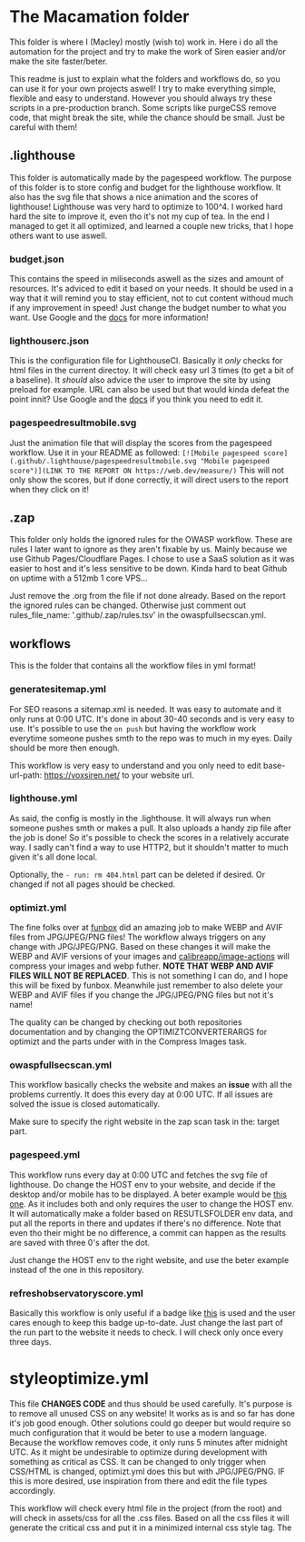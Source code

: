 # The Macamation folder
This folder is where I (Macley) mostly (wish to) work in.
Here i do all the automation for the project and try to make the work of Siren easier and/or make the site faster/beter.

This readme is just to explain what the folders and workflows do, so you can use it for your own projects aswell!
I try to make everything simple, flexible and easy to understand. However you should always try these scripts in a pre-production branch.
Some scripts like purgeCSS remove code, that might break the site, while the chance should be small. Just be careful with them!

## .lighthouse
This folder is automatically made by the pagespeed workflow. The purpose of this folder is to store config and budget for the lighthouse workflow.
It also has the svg file that shows a nice animation and the scores of lighthouse! Lighthouse was very hard to optimize to 100^4. I worked hard hard the site to improve it, even tho it's not my cup of tea. 
In the end I managed to get it all optimized, and learned a couple new tricks, that I hope others want to use aswell.

### budget.json
This contains the speed in miliseconds aswell as the sizes and amount of resources. It's adviced to edit it based on your needs.
It should be used in a way that it will remind you to stay efficient, not to cut content withoud much if any improvement in speed!
Just change the budget number to what you want. Use Google and the [docs](https://github.com/GoogleChrome/lighthouse/blob/master/docs/performance-budgets.md) for more information!

### lighthouserc.json
This is the configuration file for LighthouseCI. Basically it *only* checks for html files in the current directoy. It will check easy url 3 times (to get a bit of a baseline).
It *should* also advice the user to improve the site by using preload for example. URL can also be used but that would kinda defeat the point innit? Use Google and the [docs](https://github.com/GoogleChrome/lighthouse-ci/blob/main/docs/configuration.md) if you think you need to edit it.

### pagespeedresultmobile.svg
Just the animation file that will display the scores from the pagespeed workflow. Use it in your README as followed:
`[![Mobile pagespeed score](.github/.lighthouse/pagespeedresultmobile.svg "Mobile pagespeed score")](LINK TO THE REPORT ON https://web.dev/measure/)`
This will not only show the scores, but if done correctly, it will direct users to the report when they click on it!

## .zap
This folder only holds the ignored rules for the OWASP workflow. These are rules I later want to ignore as they aren't fixable by us. Mainly because we use Github Pages/Cloudflare Pages.
I chose to use a SaaS solution as it was easier to host and it's less sensitive to be down. Kinda hard to beat Github on uptime with a 512mb 1 core VPS...

Just remove the .org from the file if not done already. Based on the report the ignored rules can be changed. Otherwise just comment out rules_file_name: '.github/.zap/rules.tsv' in the owaspfullsecscan.yml. 

## workflows
This is the folder that contains all the workflow files in yml format!

### generatesitemap.yml
For SEO reasons a sitemap.xml is needed. It was easy to automate and it only runs at 0:00 UTC. It's done in about 30-40 seconds and is very easy to use.
It's possible to use the `on push` but having the workflow work everytime someone pushes smth to the repo was to much in my eyes. Daily should be more then enough.

This workflow is very easy to understand and you only need to edit base-url-path: https://voxsiren.net/ to your website url.

### lighthouse.yml
As said, the config is mostly in the .lighthouse. It will always run when someone pushes smth or makes a pull. It also uploads a handy zip file after the job is done!
So it's possible to check the scores in a relatively accurate way. I sadly can't find a way to use HTTP2, but it shouldn't matter to much given it's all done local.

Optionally, the `- run: rm 404.html` part can be deleted if desired. Or changed if not all pages should be checked.

### optimizt.yml
The fine folks over at [funbox](https://github.com/funbox/optimizt) did an amazing job to make WEBP and AVIF files from JPG/JPEG/PNG files! The workflow always triggers on any change with JPG/JPEG/PNG.
Based on these changes it will make the WEBP and AVIF versions of your images and [calibreapp/image-actions](https://github.com/calibreapp/image-actions) will compress your images and webp futher.
**NOTE THAT WEBP AND AVIF FILES WILL NOT BE REPLACED**. This is not something I can do, and I hope this will be fixed by funbox. Meanwhile just remember to also delete your WEBP and AVIF files if you change the JPG/JPEG/PNG files but not it's name!

The quality can be changed by checking out both repositories documentation and by changing the OPTIMIZTCONVERTERARGS for optimizt and the parts under with in the Compress Images task.

### owaspfullsecscan.yml
This workflow basically checks the website and makes an **issue** with all the problems currently. It does this every day at 0:00 UTC. If all issues are solved the issue is closed automatically.

Make sure to specify the right website in the zap scan task in the: target part.

### pagespeed.yml
This workflow runs every day at 0:00 UTC and fetches the svg file of lighthouse. Do change the HOST env to your website, and decide if the desktop and/or mobile has to be displayed.
A beter example would be [this one](https://github.com/ankurparihar/readme-pagespeed-insights/blob/master/.github/workflows/pagespeed.yml). As it includes both and only requires the user to change the HOST env.
It will automatically make a folder based on RESUTLSFOLDER env data, and put all the reports in there and updates if there's no difference. Note that even tho their might be no difference, a commit can happen as the results are saved with three 0's after the dot.

Just change the HOST env to the right website, and use the beter example instead of the one in this repository.

### refreshobservatoryscore.yml
Basically this workflow is only useful if a badge like [this](https://img.shields.io/mozilla-observatory/grade-score/voxsiren.net?publish) is used and the user cares enough to keep this badge up-to-date.
Just change the last part of the run part to the website it needs to check. I will check only once every three days.

# styleoptimize.yml
This file **CHANGES CODE** and thus should be used carefully. It's purpose is to remove all unused CSS on any website! It works as is and so far has done it's job good enough.
Other solutions could go deeper but would require so much configuration that it would be beter to use a modern language. Because the workflow removes code, it only runs 5 minutes after midnight UTC.
As it might be undesirable to optimize during development with something as critical as CSS. It can be changed to only trigger when CSS/HTML is changed, optimizt.yml does this but with JPG/JPEG/PNG.
IF this is more desired, use inspiration from there and edit the file types accordingly.

This workflow will check every html file in the project (from the root) and will check in assets/css for all the .css files.
Based on all the css files it will generate the critical css and put it in a minimized internal css style tag. The <style> tags that are multiple lines will stay intact!
This workflow also has a very clever sed command [thanks to Armali](https://stackoverflow.com/a/66552948/15361696)! This sed command will remove the one line internal css so that critical can insert the newest one!
This all will not generate another commit if nothing changed within the critical view of the html page. Critical will also fix some styling as a bonus!

It also will do a lighthouse check as a second job after the above is done.

# README.MD
The README.MD in the root folder is also made by me. It's largely shields.io and it's best to look there for more information. The side images are done in HTML and all the other parts are in Markdown.
All badges are from shields.io to keep colours and style consitent. A shield how I make it is made as followed:

Look on shields.io for a dyanmic badge, at best a static one like the CSS3 one I made.
`https://img.shields.io/codefactor/grade/github/TheVoxSiren/voxsiren.net/main` This is a dynamic badge to see the codefactor score on the main branch on our repo.

Next I add the logo from [simpleicons](https://simpleicons.org/).
`https://img.shields.io/codefactor/grade/github/TheVoxSiren/voxsiren.net/main` `?logo=codecov`

Add a custom color based on hex code.
`https://img.shields.io/codefactor/grade/github/TheVoxSiren/voxsiren.net/main` `?logo=codecov` `&logoColor=f5f5f5`

Wrap this inside the markdown format with a nice name.
`[CodeFactor Grade](https://img.shields.io/codefactor/grade/github/TheVoxSiren/voxsiren.net/main?logo=codecov&logoColor=f5f5f5)`

Now this get's wrapped inside the markdown link format again so that clicking on it, will actually refer to either nothing or something useful.
By default, it will refer users to the badges in a empty page... If no link can be given, just fill the last () in with (#) so that it won't open anything.
`[![CodeFactor Grade](https://img.shields.io/codefactor/grade/github/TheVoxSiren/voxsiren.net/main?logo=codecov&logoColor=f5f5f5)](https://www.codefactor.io/repository/github/thevoxsiren/voxsiren.net)`

If you're brave, you can even add a custom icon with a base64 string. It's possible but too complicated and too much work for just some badges.

# Final note
This folder contains all my experience with Github Workflow and personally I enjoy using it. I believe if users use Github Pages or anything else which Github functions as a code hosing provider.
Using some of these workflows can improve the site's performance futher which makes everyone happy :). You also have my permission to do whatever you wish with these workflows, crediting would be nice.
